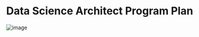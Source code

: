 # Data Science Architect Program Plan

![image](https://user-images.githubusercontent.com/94597792/145212787-2903d6f4-ace7-42c0-a8ea-18b663fbcaea.png)
